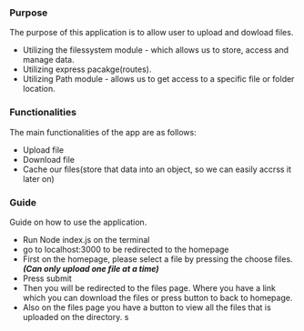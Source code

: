 ### Purpose
The purpose of this application is to allow user to upload and dowload files.
- Utilizing the filessystem module - which allows us to store, access and manage data.
- Utilizing express pacakge(routes).
- Utilizing Path module - allows us to get access to a specific file or folder location.

### Functionalities
The main functionalities of the app are as follows:
- Upload file
- Download file
- Cache our files(store that data into an object, so we can easily accrss it later on)

### Guide
Guide on how to use the application. 
- Run Node index.js on the terminal
- go to localhost:3000 to be redirected to the homepage
- First on the homepage, please select a file by pressing the choose files. ***(Can only upload one file at a time)***
- Press submit
- Then you will be redirected to the files page. Where you have a link which you can download the files or press button to back to homepage.
- Also on the files page you have a button to view all the files that is uploaded on the directory. s